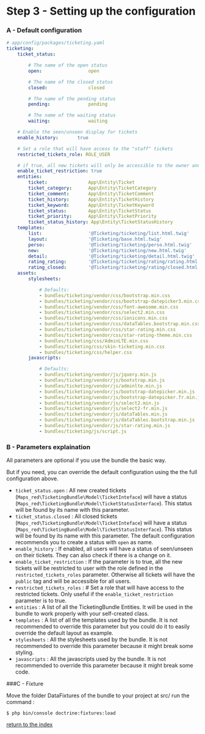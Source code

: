 Step 3 - Setting up the configuration
=====================================

### A - Default configuration

```yaml
# app/config/packages/ticketing.yaml
ticketing:
    ticket_status:

        # The name of the open status
        open:                 open

        # The name of the closed status
        closed:               closed

        # The name of the pending status
        pending:              pending

        # The name of the waiting status
        waiting:              waiting

    # Enable the seen/unseen display for tickets
    enable_history:       true

    # Set a role that will have access to the "staff" tickets
    restricted_tickets_role: ROLE_USER

    # if true, all new tickets will only be accessible to the owner and the restricted_ticket_role. If false, all new tickets will be public
    enable_ticket_restriction: true
    entities:
        ticket:               App\Entity\Ticket
        ticket_category:      App\Entity\TicketCategory
        ticket_comment:       App\Entity\TicketComment
        ticket_history:       App\Entity\TicketHistory
        ticket_keyword:       App\Entity\TicketKeyword
        ticket_status:        App\Entity\TicketStatus
        ticket_priority:      App\Entity\TicketPriority
        ticket_status_history: App\Entity\TicketStatusHistory
    templates:
        list:                 '@Ticketing/ticketing/list.html.twig'
        layout:               '@Ticketing/base.html.twig'
        perso:                '@Ticketing/ticketing/perso.html.twig'
        new:                  '@Ticketing/ticketing/new.html.twig'
        detail:               '@Ticketing/ticketing/detail.html.twig'
        rating_rating:        '@Ticketing/ticketing/rating/rating.html.twig'
        rating_closed:        '@Ticketing/ticketing/rating/closed.html.twig'
    assets:
        stylesheets:

            # Defaults:
            - bundles/ticketing/vendor/css/bootstrap.min.css
            - bundles/ticketing/vendor/css/bootstrap-datepicker3.min.css
            - bundles/ticketing/vendor/css/font-awesome.min.css
            - bundles/ticketing/vendor/css/select2.min.css
            - bundles/ticketing/vendor/css/ionicons.min.css
            - bundles/ticketing/vendor/css/dataTables.bootstrap.min.css
            - bundles/ticketing/vendor/css/star-rating.min.css
            - bundles/ticketing/vendor/css/star-rating-theme.min.css
            - bundles/ticketing/css/AdminLTE.min.css
            - bundles/ticketing/css/skin-ticketing.min.css
            - bundles/ticketing/css/helper.css
        javascripts:

            # Defaults:
            - bundles/ticketing/vendor/js/jquery.min.js
            - bundles/ticketing/vendor/js/bootstrap.min.js
            - bundles/ticketing/vendor/js/adminlte.min.js
            - bundles/ticketing/vendor/js/bootstrap-datepicker.min.js
            - bundles/ticketing/vendor/js/bootstrap-datepicker.fr.min.js
            - bundles/ticketing/vendor/js/select2.min.js
            - bundles/ticketing/vendor/js/select2-fr.min.js
            - bundles/ticketing/vendor/js/dataTables.min.js
            - bundles/ticketing/vendor/js/dataTables.bootstrap.min.js
            - bundles/ticketing/vendor/js/star-rating.min.js
            - bundles/ticketing/js/script.js
```

### B - Parameters explaination

All parameters are optional if you use the bundle the basic way.

But if you need, you can override the default configuration using the the full configuration above.

* ``ticket_status.open`` : All new created tickets (``Maps_red\TicketingBundle\Model\TicketInteface``) will have a
status (``Maps_red\TicketingBundle\Model\TicketStatusInterface``). This status will be found by its name with this parameter.
* ``ticket_status.closed`` : All closed tickets (``Maps_red\TicketingBundle\Model\TicketInteface``) will have a
status (``Maps_red\TicketingBundle\Model\TicketStatusInterface``). This status will be found by its name with this parameter.
The default configuration recommends you to create a status with ``open`` as name.
* ``enable_history`` : If enabled, all users will have a status of seen/unseen on their tickets. 
They can also check if there is a change on it.
* ``enable_ticket_restriction`` : If the parameter is to true, all the new tickets will be restricted to user with the 
role defined in the ``restricted_tickets_roles`` parameter. Otherwise all tickets will have the ``public`` tag and will 
be accessible for all users.
* ``restricted_tickets_roles`` :  # Set a role that will have access to the restricted tickets. Only useful if the 
``enable_ticket_restriction`` parameter is to true.
* ``entities`` : A list of all the TicketingBundle Entities. It will be used in the bundle to work properly with your 
self-created class.
* ``templates`` : A list of all the templates used by the bundle. It is not recommended to override this parameter but 
you could do it to easily override the default layout as example.  
* ``stylesheets`` : All the stylesheets used by the bundle. It is not recommended to override this parameter because
it might break some styling.
* ``javascripts`` : All the javascripts used by the bundle. It is not recommended to override this parameter because
it might break some code.


###C - Fixture

Move the folder DataFixtures of the bundle to your project at src/
run the command :

```
$ php bin/console doctrine:fixtures:load
```

[return to the index](../README.md)